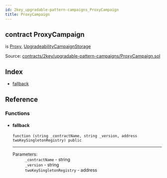 ```yaml
---
id: 2key_upgradable-pattern-campaigns_ProxyCampaign
title: ProxyCampaign
---
```


<div class="contract-doc"><div class="contract"><h2 class="contract-header"><span class="contract-kind">contract</span> ProxyCampaign</h2><p class="base-contracts"><span>is</span> <a href="2key_upgradability_Proxy.html">Proxy</a><span>, </span><a href="2key_upgradable-pattern-campaigns_UpgradabilityCampaignStorage_UpgradeabilityCampaignStorage.html">UpgradeabilityCampaignStorage</a></p><div class="source">Source: <a href="https://github.com/2keynet/web3-alpha/blob/v0.0.3/contracts/2key/upgradable-pattern-campaigns/ProxyCampaign.sol" target="_blank">contracts/2key/upgradable-pattern-campaigns/ProxyCampaign.sol</a></div></div><div class="index"><h2>Index</h2><ul><li><a href="2key_upgradable-pattern-campaigns_ProxyCampaign.html#">fallback</a></li></ul></div><div class="reference"><h2>Reference</h2><div class="functions"><h3>Functions</h3><ul><li><div class="item function"><span id="fallback" class="anchor-marker"></span><h4 class="name">fallback</h4><div class="body"><code class="signature">function <strong></strong><span>(string _contractName, string _version, address twoKeySingletonRegistry) </span><span>public </span></code><hr/><dl><dt><span class="label-parameters">Parameters:</span></dt><dd><div><code>_contractName</code> - string</div><div><code>_version</code> - string</div><div><code>twoKeySingletonRegistry</code> - address</div></dd></dl></div></div></li></ul></div></div></div>
